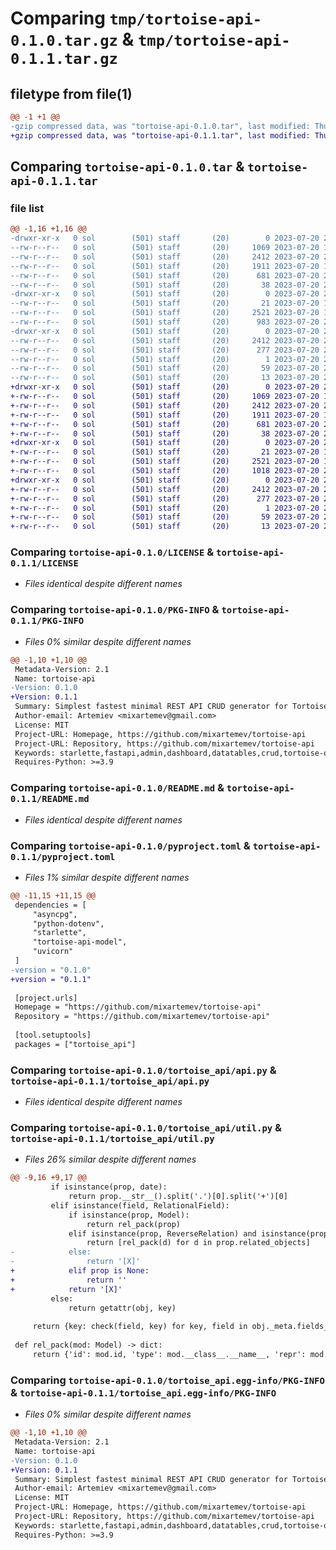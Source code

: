 # Comparing `tmp/tortoise-api-0.1.0.tar.gz` & `tmp/tortoise-api-0.1.1.tar.gz`

## filetype from file(1)

```diff
@@ -1 +1 @@
-gzip compressed data, was "tortoise-api-0.1.0.tar", last modified: Thu Jul 20 22:33:20 2023, max compression
+gzip compressed data, was "tortoise-api-0.1.1.tar", last modified: Thu Jul 20 23:27:06 2023, max compression
```

## Comparing `tortoise-api-0.1.0.tar` & `tortoise-api-0.1.1.tar`

### file list

```diff
@@ -1,16 +1,16 @@
-drwxr-xr-x   0 sol        (501) staff       (20)        0 2023-07-20 22:33:20.831322 tortoise-api-0.1.0/
--rw-r--r--   0 sol        (501) staff       (20)     1069 2023-07-20 16:06:42.000000 tortoise-api-0.1.0/LICENSE
--rw-r--r--   0 sol        (501) staff       (20)     2412 2023-07-20 22:33:20.831073 tortoise-api-0.1.0/PKG-INFO
--rw-r--r--   0 sol        (501) staff       (20)     1911 2023-07-20 16:15:02.000000 tortoise-api-0.1.0/README.md
--rw-r--r--   0 sol        (501) staff       (20)      681 2023-07-20 22:32:15.000000 tortoise-api-0.1.0/pyproject.toml
--rw-r--r--   0 sol        (501) staff       (20)       38 2023-07-20 22:33:20.831383 tortoise-api-0.1.0/setup.cfg
-drwxr-xr-x   0 sol        (501) staff       (20)        0 2023-07-20 22:33:20.829527 tortoise-api-0.1.0/tortoise_api/
--rw-r--r--   0 sol        (501) staff       (20)       21 2023-07-20 18:33:16.000000 tortoise-api-0.1.0/tortoise_api/__init__.py
--rw-r--r--   0 sol        (501) staff       (20)     2521 2023-07-20 18:22:34.000000 tortoise-api-0.1.0/tortoise_api/api.py
--rw-r--r--   0 sol        (501) staff       (20)      983 2023-07-20 22:22:42.000000 tortoise-api-0.1.0/tortoise_api/util.py
-drwxr-xr-x   0 sol        (501) staff       (20)        0 2023-07-20 22:33:20.830778 tortoise-api-0.1.0/tortoise_api.egg-info/
--rw-r--r--   0 sol        (501) staff       (20)     2412 2023-07-20 22:33:20.000000 tortoise-api-0.1.0/tortoise_api.egg-info/PKG-INFO
--rw-r--r--   0 sol        (501) staff       (20)      277 2023-07-20 22:33:20.000000 tortoise-api-0.1.0/tortoise_api.egg-info/SOURCES.txt
--rw-r--r--   0 sol        (501) staff       (20)        1 2023-07-20 22:33:20.000000 tortoise-api-0.1.0/tortoise_api.egg-info/dependency_links.txt
--rw-r--r--   0 sol        (501) staff       (20)       59 2023-07-20 22:33:20.000000 tortoise-api-0.1.0/tortoise_api.egg-info/requires.txt
--rw-r--r--   0 sol        (501) staff       (20)       13 2023-07-20 22:33:20.000000 tortoise-api-0.1.0/tortoise_api.egg-info/top_level.txt
+drwxr-xr-x   0 sol        (501) staff       (20)        0 2023-07-20 23:27:06.082958 tortoise-api-0.1.1/
+-rw-r--r--   0 sol        (501) staff       (20)     1069 2023-07-20 16:06:42.000000 tortoise-api-0.1.1/LICENSE
+-rw-r--r--   0 sol        (501) staff       (20)     2412 2023-07-20 23:27:06.082716 tortoise-api-0.1.1/PKG-INFO
+-rw-r--r--   0 sol        (501) staff       (20)     1911 2023-07-20 16:15:02.000000 tortoise-api-0.1.1/README.md
+-rw-r--r--   0 sol        (501) staff       (20)      681 2023-07-20 23:25:59.000000 tortoise-api-0.1.1/pyproject.toml
+-rw-r--r--   0 sol        (501) staff       (20)       38 2023-07-20 23:27:06.083019 tortoise-api-0.1.1/setup.cfg
+drwxr-xr-x   0 sol        (501) staff       (20)        0 2023-07-20 23:27:06.081183 tortoise-api-0.1.1/tortoise_api/
+-rw-r--r--   0 sol        (501) staff       (20)       21 2023-07-20 18:33:16.000000 tortoise-api-0.1.1/tortoise_api/__init__.py
+-rw-r--r--   0 sol        (501) staff       (20)     2521 2023-07-20 18:22:34.000000 tortoise-api-0.1.1/tortoise_api/api.py
+-rw-r--r--   0 sol        (501) staff       (20)     1018 2023-07-20 23:25:38.000000 tortoise-api-0.1.1/tortoise_api/util.py
+drwxr-xr-x   0 sol        (501) staff       (20)        0 2023-07-20 23:27:06.082433 tortoise-api-0.1.1/tortoise_api.egg-info/
+-rw-r--r--   0 sol        (501) staff       (20)     2412 2023-07-20 23:27:06.000000 tortoise-api-0.1.1/tortoise_api.egg-info/PKG-INFO
+-rw-r--r--   0 sol        (501) staff       (20)      277 2023-07-20 23:27:06.000000 tortoise-api-0.1.1/tortoise_api.egg-info/SOURCES.txt
+-rw-r--r--   0 sol        (501) staff       (20)        1 2023-07-20 23:27:06.000000 tortoise-api-0.1.1/tortoise_api.egg-info/dependency_links.txt
+-rw-r--r--   0 sol        (501) staff       (20)       59 2023-07-20 23:27:06.000000 tortoise-api-0.1.1/tortoise_api.egg-info/requires.txt
+-rw-r--r--   0 sol        (501) staff       (20)       13 2023-07-20 23:27:06.000000 tortoise-api-0.1.1/tortoise_api.egg-info/top_level.txt
```

### Comparing `tortoise-api-0.1.0/LICENSE` & `tortoise-api-0.1.1/LICENSE`

 * *Files identical despite different names*

### Comparing `tortoise-api-0.1.0/PKG-INFO` & `tortoise-api-0.1.1/PKG-INFO`

 * *Files 0% similar despite different names*

```diff
@@ -1,10 +1,10 @@
 Metadata-Version: 2.1
 Name: tortoise-api
-Version: 0.1.0
+Version: 0.1.1
 Summary: Simplest fastest minimal REST API CRUD generator for Tortoise ORM models
 Author-email: Artemiev <mixartemev@gmail.com>
 License: MIT
 Project-URL: Homepage, https://github.com/mixartemev/tortoise-api
 Project-URL: Repository, https://github.com/mixartemev/tortoise-api
 Keywords: starlette,fastapi,admin,dashboard,datatables,crud,tortoise-orm,ASGI-admin
 Requires-Python: >=3.9
```

### Comparing `tortoise-api-0.1.0/README.md` & `tortoise-api-0.1.1/README.md`

 * *Files identical despite different names*

### Comparing `tortoise-api-0.1.0/pyproject.toml` & `tortoise-api-0.1.1/pyproject.toml`

 * *Files 1% similar despite different names*

```diff
@@ -11,15 +11,15 @@
 dependencies = [
     "asyncpg",
     "python-dotenv",
     "starlette",
     "tortoise-api-model",
     "uvicorn"
 ]
-version = "0.1.0"
+version = "0.1.1"
 
 [project.urls]
 Homepage = "https://github.com/mixartemev/tortoise-api"
 Repository = "https://github.com/mixartemev/tortoise-api"
 
 [tool.setuptools]
 packages = ["tortoise_api"]
```

### Comparing `tortoise-api-0.1.0/tortoise_api/api.py` & `tortoise-api-0.1.1/tortoise_api/api.py`

 * *Files identical despite different names*

### Comparing `tortoise-api-0.1.0/tortoise_api/util.py` & `tortoise-api-0.1.1/tortoise_api/util.py`

 * *Files 26% similar despite different names*

```diff
@@ -9,16 +9,17 @@
         if isinstance(prop, date):
             return prop.__str__().split('.')[0].split('+')[0]
         elif isinstance(field, RelationalField):
             if isinstance(prop, Model):
                 return rel_pack(prop)
             elif isinstance(prop, ReverseRelation) and isinstance(prop.related_objects, list):
                 return [rel_pack(d) for d in prop.related_objects]
-            else:
-                return '[X]'
+            elif prop is None:
+                return ''
+            return '[X]'
         else:
             return getattr(obj, key)
 
     return {key: check(field, key) for key, field in obj._meta.fields_map.items() if not key.endswith('_id')}
 
 def rel_pack(mod: Model) -> dict:
     return {'id': mod.id, 'type': mod.__class__.__name__, 'repr': mod.repr()}
```

### Comparing `tortoise-api-0.1.0/tortoise_api.egg-info/PKG-INFO` & `tortoise-api-0.1.1/tortoise_api.egg-info/PKG-INFO`

 * *Files 0% similar despite different names*

```diff
@@ -1,10 +1,10 @@
 Metadata-Version: 2.1
 Name: tortoise-api
-Version: 0.1.0
+Version: 0.1.1
 Summary: Simplest fastest minimal REST API CRUD generator for Tortoise ORM models
 Author-email: Artemiev <mixartemev@gmail.com>
 License: MIT
 Project-URL: Homepage, https://github.com/mixartemev/tortoise-api
 Project-URL: Repository, https://github.com/mixartemev/tortoise-api
 Keywords: starlette,fastapi,admin,dashboard,datatables,crud,tortoise-orm,ASGI-admin
 Requires-Python: >=3.9
```

